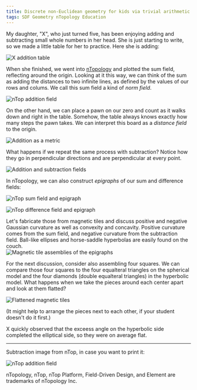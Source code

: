 ```yaml
---
title: Discrete non-Euclidean geometry for kids via trivial arithmetic
tags: SDF Geometry nTopology Education 
---
```


My daughter, "X", who just turned five, has been enjoying adding and subtracting small whole numbers in her head.  She is just starting to write, so we made a little table for her to practice.  Here she is adding:

![X addition table](\assets\blog\X-Math-Tables\0.jpg)

 <!--more-->

When she finished, we went into [nTopology](https://www.ntopology.com) and plotted the sum field, reflecting around the origin.  Looking at it this way, we can think of the sum as adding the distances to two infinite lines, as defined by the values of our rows and colums.  We call this sum field a kind of *norm field*.  

![nTop addition field](\assets\blog\X-Math-Tables\sum.png)

On the other hand, we can place a pawn on our zero and count as it walks down and right in the table.  Somehow, the table always knows exactly how many steps the pawn takes.  We can interpret this board as a *distance field* to the origin.  

![Addition as a metric](\assets\blog\X-Math-Tables\1.jpg)

What happens if we repeat the same process with subtraction?  Notice how they go in perpendicular directions and are perpendicular at every point.  

![Addition and subtraction fields](\assets\blog\X-Math-Tables\2.jpg)

In nTopology, we can also construct *epigraphs* of our sum and difference fields:

![nTop sum field and epigraph](\assets\blog\X-Math-Tables\sum-epi.png)

![nTop difference field and epigraph](\assets\blog\X-Math-Tables\diff-epi.png)

Let's fabricate those from magnetic tiles and discuss positive and negative Gaussian curvature as well as convexity and concavity.  Positive curvature comes from the sum field, and negative curvature from the subtraction field.  Ball-like ellipses and horse-saddle hyperbolas are easily found on the couch.  
![Magnetic tile assemblies of the epigraphs](\assets\blog\X-Math-Tables\3.jpg)

For the next discussion, consider also assembling four squares.  We can compare those four squares to the four equalteral triangles on the spherical model and the four diamonds (double equalteral triangles) in the hyperbolic model.  What happens when we take the pieces around each center apart and look at them flatted?

![Flattened magnetic tiles](\assets\blog\X-Math-Tables\4.jpg)

(It might help to arrange the pieces next to each other, if your student doesn't do it first.)

X quickly observed that the exceess angle on the hyperbolic side completed the elliptical side, so they were on average flat.  

<hr>

Subtraction image from nTop, in case you want to print it:

![nTop addition field](\assets\blog\X-Math-Tables\diff.png)

<div class="article__license">nTopology, nTop, nTop Platform, Field-Driven Design, and Element are trademarks of nTopology Inc.</div>